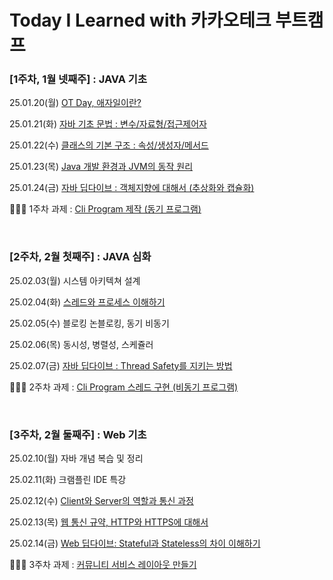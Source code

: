 # Today I Learned with 카카오테크 부트캠프

### [1주차, 1월 넷째주] : JAVA 기초

25.01.20(월) [OT Day, 애자일이란?](https://devjoylee.github.io/agile/)

25.01.21(화) [자바 기초 문법 : 변수/자료형/접근제어자](https://devjoylee.github.io/java01/)

25.01.22(수) [클래스의 기본 구조 : 속성/생성자/메서드](https://devjoylee.github.io/java02/)

25.01.23(목) [Java 개발 환경과 JVM의 동작 원리](https://devjoylee.github.io/java04/)

25.01.24(금) [자바 딥다이브 : 객체지향에 대해서 (추상화와 캡슐화)](https://www.notion.so/devjoylee/Week-1-1842467174f08092bb9df1806d3540f6?pvs=4)

👩🏻‍💻 1주차 과제 : [Cli Program 제작 (동기 프로그램)](https://www.notion.so/adapterz/ed380efaba5746f18626b45ebf579ed6?pvs=4)

<br/>

### [2주차, 2월 첫째주] : JAVA 심화

25.02.03(월) 시스템 아키텍쳐 설계

25.02.04(화) [스레드와 프로세스 이해하기](https://devjoylee.github.io/java05/)

25.02.05(수) 블로킹 논블로킹, 동기 비동기

25.02.06(목) 동시성, 병렬성, 스케쥴러

25.02.07(금) [자바 딥다이브 : Thread Safety를 지키는 방법](https://devjoylee.github.io/java06/)

👩🏻‍💻 2주차 과제 : [Cli Program 스레드 구현 (비동기 프로그램)](https://www.notion.so/adapterz/196394a4806180b099f5c701c4066841?pvs=4)

<br/>

### [3주차, 2월 둘째주] : Web 기초

25.02.10(월) 자바 개념 복습 및 정리

25.02.11(화) 크램플린 IDE 특강

25.02.12(수) [Client와 Server의 역할과 통신 과정](https://devjoylee.github.io/web01/)

25.02.13(목) [웹 통신 규약, HTTP와 HTTPS에 대해서](https://devjoylee.github.io/web02/)

25.02.14(금) [Web 딥다이브: Stateful과 Stateless의 차이 이해하기](https://devjoylee.github.io/web03/)

👩🏻‍💻 3주차 과제 : [커뮤니티 서비스 레이아웃 만들기](https://www.notion.so/adapterz/19c394a4806180f8b6f3c247a7533ed6?pvs=4)
